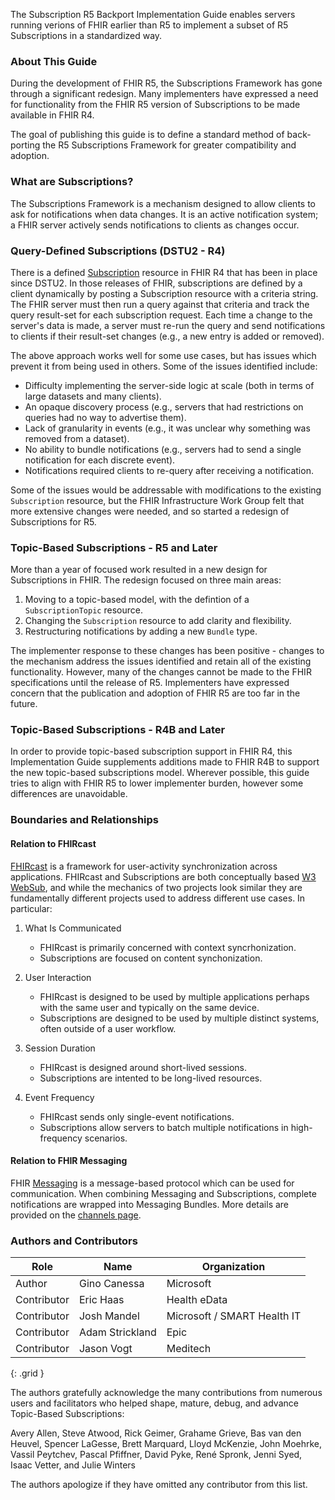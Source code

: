 The Subscription R5 Backport Implementation Guide enables servers running verions of FHIR earlier than R5 to implement a subset of R5 Subscriptions in a standardized way.

### About This Guide

During the development of FHIR R5, the Subscriptions Framework has gone through a significant redesign.  Many implementers have expressed a need for functionality from the FHIR R5 version of Subscriptions to be made available in FHIR R4.

The goal of publishing this guide is to define a standard method of back-porting the R5 Subscriptions Framework for greater compatibility and adoption.

### What are Subscriptions?

The Subscriptions Framework is a mechanism designed to allow clients to ask for notifications when data changes.  It is an active notification system; a FHIR server actively sends notifications to clients as changes occur.

### Query-Defined Subscriptions (DSTU2 - R4)

There is a defined [Subscription](http://hl7.org/fhir/r4/subscription.html) resource in FHIR R4 that has been in place since DSTU2.  In those releases of FHIR, subscriptions are defined by a client dynamically by posting a Subscription resource with a criteria string. The FHIR server must then run a query against that criteria and track the query result-set for each subscription request.  Each time a change to the server's data is made, a server must re-run the query and send notifications to clients if their result-set changes (e.g., a new entry is added or removed).

The above approach works well for some use cases, but has issues which prevent it from being used in others.  Some of the issues identified include:
* Difficulty implementing the server-side logic at scale (both in terms of large datasets and many clients).
* An opaque discovery process (e.g., servers that had restrictions on queries had no way to advertise them).
* Lack of granularity in events (e.g., it was unclear why something was removed from a dataset).
* No ability to bundle notifications (e.g., servers had to send a single notification for each discrete event).
* Notifications required clients to re-query after receiving a notification.

Some of the issues would be addressable with modifications to the existing `Subscription` resource, but the FHIR Infrastructure Work Group felt that more extensive changes were needed, and so started a redesign of Subscriptions for R5.

### Topic-Based Subscriptions - R5 and Later

More than a year of focused work resulted in a new design for Subscriptions in FHIR.  The redesign focused on three main areas:

1. Moving to a topic-based model, with the defintion of a `SubscriptionTopic` resource.
1. Changing the `Subscription` resource to add clarity and flexibility.
1. Restructuring notifications by adding a new `Bundle` type.

The implementer response to these changes has been positive - changes to the mechanism address the issues identified and retain all of the existing functionality.  However, many of the changes cannot be made to the FHIR specifications until the release of R5.  Implementers have expressed concern that the publication and adoption of FHIR R5 are too far in the future.

### Topic-Based Subscriptions - R4B and Later

In order to provide topic-based subscription support in FHIR R4, this Implementation Guide supplements additions made to FHIR R4B to support the new topic-based subscriptions model.  Wherever possible, this guide tries to align with FHIR R5 to lower implementer burden, however some differences are unavoidable.

### Boundaries and Relationships

#### Relation to FHIRcast

[FHIRcast](http://fhircast.org) is a framework for user-activity synchronization across applications.  FHIRcast and Subscriptions are both conceptually based [W3 WebSub](https://www.w3.org/TR/websub/), and while the mechanics of two projects look similar they are fundamentally different projects used to address different use cases.  In particular:

1. What Is Communicated
    * FHIRcast is primarily concerned with context syncrhonization.
    * Subscriptions are focused on content synchonization.

1. User Interaction
    * FHIRcast is designed to be used by multiple applications perhaps with the same user and typically on the same device.
    * Subscriptions are designed to be used by multiple distinct systems, often outside of a user workflow.

1. Session Duration
    * FHIRcast is designed around short-lived sessions.
    * Subscriptions are intented to be long-lived resources.

1. Event Frequency
    * FHIRcast sends only single-event notifications.
    * Subscriptions allow servers to batch multiple notifications in high-frequency scenarios.

#### Relation to FHIR Messaging

FHIR [Messaging](http://hl7.org/fhir/messaging.html) is a message-based protocol which can be used for communication. When combining Messaging and Subscriptions, complete notifications are wrapped into Messaging Bundles.  More details are provided on the [channels page](channels.html#fhir-messaging).


### Authors and Contributors

| **Role** | **Name** | **Organization** |
| -------- | -------- | ---------------- |
| Author | Gino Canessa | Microsoft |
| Contributor | Eric Haas | Health eData |
| Contributor | Josh Mandel | Microsoft / SMART Health IT |
| Contributor | Adam Strickland | Epic |
| Contributor | Jason Vogt | Meditech |
{: .grid }

The authors gratefully acknowledge the many contributions from numerous users and facilitators who helped shape, mature, debug, and advance Topic-Based Subscriptions:

Avery Allen,
Steve Atwood,
Rick Geimer,
Grahame Grieve,
Bas van den Heuvel,
Spencer LaGesse,
Brett Marquard,
Lloyd McKenzie,
John Moehrke,
Vassil Peytchev,
Pascal Pfiffner,
David Pyke,
René Spronk,
Jenni Syed,
Isaac Vetter,
and
Julie Winters

The authors apologize if they have omitted any contributor from this list.